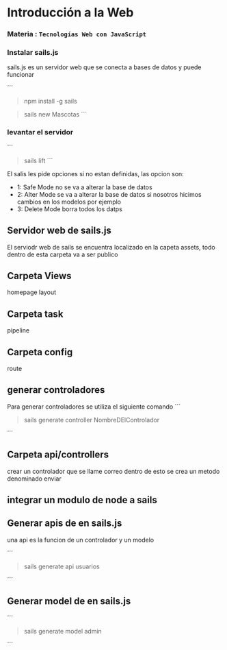 
# Introducción a la Web
### Materia : `Tecnologías Web con JavaScript`

### Instalar sails.js
sails.js es un servidor web que se conecta a bases de datos y puede funcionar 

´´´
> npm install -g  sails

> sails new Mascotas
´´´

### levantar el servidor

´´´
> sails lift
´´´

El salis les pide opciones si no estan definidas, las opcion son:
- 1: Safe Mode no se va a alterar la base de datos
- 2: Alter Mode se va a alterar la base de datos si nosotros hicimos cambios en los modelos por ejemplo
- 3: Delete Mode borra todos los datps

## Servidor web de sails.js

El serviodr web de sails se encuentra localizado  en la capeta assets, todo dentro de esta carpeta va a ser publico

## Carpeta Views
 homepage
 layout
 
## Carpeta task
pipeline
 
 ## Carpeta config
 route
 
 ## generar controladores
 Para generar controladores se utiliza el siguiente comando
 ´´´
 > sails generate controller NombreDElControlador
 
 ´´´
 ## Carpeta api/controllers
 crear un controlador que se llame correo
 dentro de esto se crea un metodo denominado enviar
 
 ## integrar un modulo de node a sails
 
 ## Generar apis de en sails.js
 una api es la funcion de un controlador y un   modelo
 
  ´´´
 > sails generate api usuarios
 
 ´´´
 
  ## Generar model de en sails.js
 
  ´´´
 > sails generate model admin
 
 ´´´